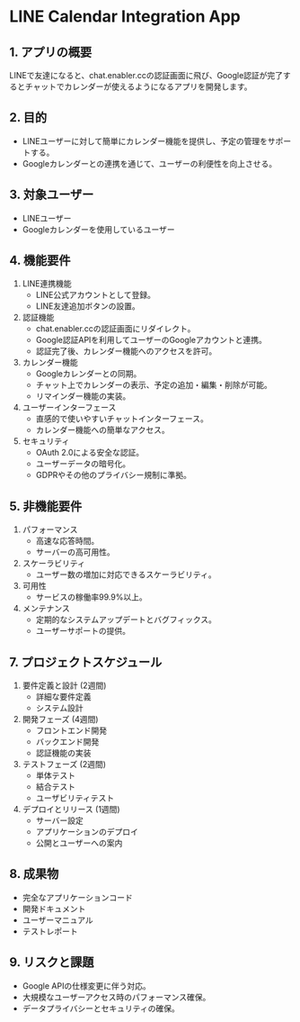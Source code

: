
# LINE Calendar Integration App

## 1. アプリの概要

LINEで友達になると、chat.enabler.ccの認証画面に飛び、Google認証が完了するとチャットでカレンダーが使えるようになるアプリを開発します。

## 2. 目的

- LINEユーザーに対して簡単にカレンダー機能を提供し、予定の管理をサポートする。
- Googleカレンダーとの連携を通じて、ユーザーの利便性を向上させる。

## 3. 対象ユーザー

- LINEユーザー
- Googleカレンダーを使用しているユーザー

## 4. 機能要件

1. LINE連携機能
    - LINE公式アカウントとして登録。
    - LINE友達追加ボタンの設置。
2. 認証機能
    - chat.enabler.ccの認証画面にリダイレクト。
    - Google認証APIを利用してユーザーのGoogleアカウントと連携。
    - 認証完了後、カレンダー機能へのアクセスを許可。
3. カレンダー機能
    - Googleカレンダーとの同期。
    - チャット上でカレンダーの表示、予定の追加・編集・削除が可能。
    - リマインダー機能の実装。
4. ユーザーインターフェース
    - 直感的で使いやすいチャットインターフェース。
    - カレンダー機能への簡単なアクセス。
5. セキュリティ
    - OAuth 2.0による安全な認証。
    - ユーザーデータの暗号化。
    - GDPRやその他のプライバシー規制に準拠。

## 5. 非機能要件

1. パフォーマンス
    - 高速な応答時間。
    - サーバーの高可用性。
2. スケーラビリティ
    - ユーザー数の増加に対応できるスケーラビリティ。
3. 可用性
    - サービスの稼働率99.9%以上。
4. メンテナンス
    - 定期的なシステムアップデートとバグフィックス。
    - ユーザーサポートの提供。

## 7. プロジェクトスケジュール

1. 要件定義と設計 (2週間)
    - 詳細な要件定義
    - システム設計
2. 開発フェーズ (4週間)
    - フロントエンド開発
    - バックエンド開発
    - 認証機能の実装
3. テストフェーズ (2週間)
    - 単体テスト
    - 結合テスト
    - ユーザビリティテスト
4. デプロイとリリース (1週間)
    - サーバー設定
    - アプリケーションのデプロイ
    - 公開とユーザーへの案内

## 8. 成果物

- 完全なアプリケーションコード
- 開発ドキュメント
- ユーザーマニュアル
- テストレポート

## 9. リスクと課題

- Google APIの仕様変更に伴う対応。
- 大規模なユーザーアクセス時のパフォーマンス確保。
- データプライバシーとセキュリティの確保。
